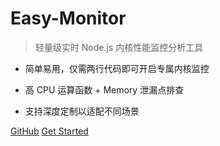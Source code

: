 # Easy-Monitor

> 轻量级实时 Node.js 内核性能监控分析工具

- 简单易用，仅需两行代码即可开启专属内核监控

- 高 CPU 运算函数 + Memory 泄漏点排查

- 支持深度定制以适配不同场景

[GitHub](https://github.com/hyj1991/easy-monitor/)
[Get Started](#easy-monitor-20)